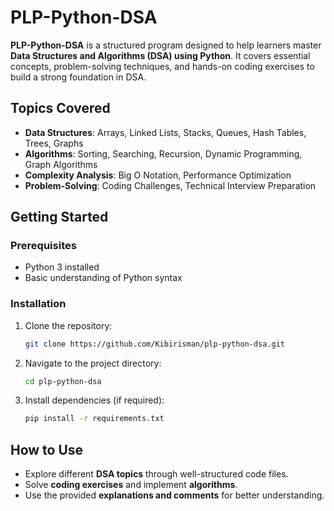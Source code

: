 # PLP-Python-DSA  

**PLP-Python-DSA** is a structured program designed to help learners master **Data Structures and Algorithms (DSA) using Python**. It covers essential concepts, problem-solving techniques, and hands-on coding exercises to build a strong foundation in DSA.  

## **Topics Covered**  
- **Data Structures**: Arrays, Linked Lists, Stacks, Queues, Hash Tables, Trees, Graphs  
- **Algorithms**: Sorting, Searching, Recursion, Dynamic Programming, Graph Algorithms  
- **Complexity Analysis**: Big O Notation, Performance Optimization  
- **Problem-Solving**: Coding Challenges, Technical Interview Preparation  

## **Getting Started**  
### Prerequisites  
- Python 3 installed  
- Basic understanding of Python syntax  

### Installation  
1. Clone the repository:  
   ```sh
   git clone https://github.com/Kibirisman/plp-python-dsa.git
   ```
2. Navigate to the project directory:  
   ```sh
   cd plp-python-dsa
   ```
3. Install dependencies (if required):  
   ```sh
   pip install -r requirements.txt
   ```

## **How to Use**  
- Explore different **DSA topics** through well-structured code files.  
- Solve **coding exercises** and implement **algorithms**.  
- Use the provided **explanations and comments** for better understanding.  